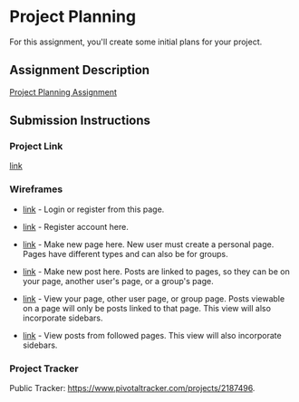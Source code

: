 # Project Planning
For this assignment, you'll create some initial plans for your project.

## Assignment Description
[Project Planning Assignment](https://education.launchcode.org/liftoff/assignments/planning/)

## Submission Instructions

### Project Link

[link](https://github.com/DanOlert/Capstone-Liftoff "DanOlert/Capstone-Liftoff")

### Wireframes

* [link](https://github.com/DanOlert/Capstone-Liftoff/blob/master/project-planning/Wireframe/Wireframe-1.png "Login") - Login or register from this page.

* [link](https://github.com/DanOlert/Capstone-Liftoff/blob/master/project-planning/Wireframe/Wireframe-2.png "Registration") - Register account here.

* [link](https://github.com/DanOlert/Capstone-Liftoff/blob/master/project-planning/Wireframe/Wireframe-3.png "Make New Page") - Make new page here. New user must create a personal page. Pages have different types and can also be for groups.

* [link](https://github.com/DanOlert/Capstone-Liftoff/blob/master/project-planning/Wireframe/Wireframe-4.png "Make New Post") - Make new post here. Posts are linked to pages, so they can be on your page, another user's page, or a group's page. 

* [link](https://github.com/DanOlert/Capstone-Liftoff/blob/master/project-planning/Wireframe/Wireframe-5.png "View Page") - View your page, other user page, or group page. Posts viewable on a page will only be posts linked to that page. This view will also incorporate sidebars.

* [link](https://github.com/DanOlert/Capstone-Liftoff/blob/master/project-planning/Wireframe/Wireframe-6.png "Home Page") - View posts from followed pages. This view will also incorporate sidebars.


### Project Tracker

 Public Tracker: https://www.pivotaltracker.com/projects/2187496.